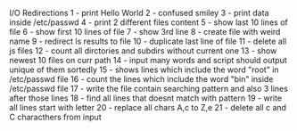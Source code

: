 I/O Redirections
1 - print Hello World
2 - confused smiley
3 - print data inside /etc/passwd
4 - print 2 different files content
5 - show last 10 lines of file
6 - show first 10 lines of file
7 - show 3rd line
8 - create file with weird name
9 - redirect ls results to file
10 - duplicate last line of file
11 - delete all js files
12 - count all dirctories and subdirs without current one
13 - show newest 10 files on curr path
14 - input many words and script should output unique of them sortedly
15 - shows lines which include the word "root" in /etc/passwd file
16 - count the lines which include the word "bin" inside /etc/passwd file
17 - write the file contain searching pattern and also 3 lines after those lines
18 - find all lines that doesnt match with pattern
19 - write all lines start with letter
20 - replace all chars A,c to Z,e
21 - delete all c and C characthers from input
